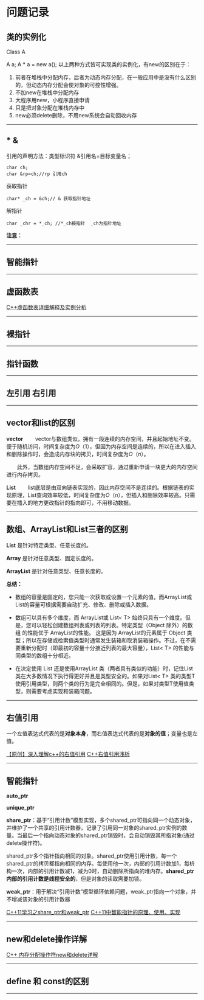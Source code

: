 # 问题记录  

## 类的实例化

Class A

A a;
A * a = new a(); 
以上两种方式皆可实现类的实例化，有new的区别在于：
1. 前者在堆栈中分配内存，后者为动态内存分配，在一般应用中是没有什么区别的，但动态内存分配会使对象的可控性增强。
2. 不加new在堆栈中分配内存
3. 大程序用new，小程序直接申请
4. 只是把对象分配在堆栈内存中
5. new必须delete删除，不用new系统会自动回收内存

******  

## * & 

引用的声明方法：类型标识符 &引用名=目标变量名；

```
char ch;
char &rp=ch;//rp 引用ch
```
>
获取指针
```
char* _ch = &ch;// & 获取指针地址
```

>
解指针
```
char _chr = *_ch; //*_ch接指针  _ch为指针地址
```

**注意：**
******  

## 智能指针  

******

## 虚函数表

[C++虚函数表详细解释及实例分析](https://blog.csdn.net/sunshinewave/article/details/51079204?utm_source=blogxgwz0)

******  

## 裸指针  

******  

## 指针函数  

******  

## 左引用 右引用   

******  

## vector和list的区别

**vector**
　　vector与数组类似，拥有一段连续的内存空间，并且起始地址不变。便于随机访问，时间复杂度为$O（1）$，但因为内存空间是连续的，所以在进入插入和删除操作时，会造成内存块的拷贝，时间复杂度为$O（n）$。

　　此外，当数组内存空间不足，会采取扩容，通过重新申请一块更大的内存空间进行内存拷贝。

**List**
　　list底层是由双向链表实现的，因此内存空间不是连续的。根据链表的实现原理，List查询效率较低，时间复杂度为$O（n）$，但插入和删除效率较高。只需要在插入的地方更改指针的指向即可，不用移动数据。 

****** 

## 数组、ArrayList和List三者的区别 

**List** 是针对特定类型、任意长度的。

**Array** 是针对任意类型、固定长度的。

**ArrayList** 是针对任意类型、任意长度的。

**总结：**
+ 数组的容量是固定的，您只能一次获取或设置一个元素的值，而ArrayList或List<T>的容量可根据需要自动扩充、修改、删除或插入数据。

+ 数组可以具有多个维度，而 ArrayList或 List< T> 始终只具有一个维度。但是，您可以轻松创建数组列表或列表的列表。特定类型（Object 除外）的数组 的性能优于 ArrayList的性能。 这是因为 ArrayList的元素属于 Object 类型；所以在存储或检索值类型时通常发生装箱和取消装箱操作。不过，在不需要重新分配时（即最初的容量十分接近列表的最大容量），List< T> 的性能与同类型的数组十分相近。
    
+ 在决定使用 List<T> 还是使用ArrayList 类（两者具有类似的功能）时，记住List<T> 类在大多数情况下执行得更好并且是类型安全的。如果对List< T> 类的类型T 使用引用类型，则两个类的行为是完全相同的。但是，如果对类型T使用值类型，则需要考虑实现和装箱问题。

******  

## 右值引用  

一个左值表达式代表的是**对象本身**，而右值表达式代表的是**对象的值**；变量也是左值。

[【原创】深入理解c++的右值引用](https://www.cnblogs.com/cposture/p/4927712.html)
[C++右值引用浅析](https://www.cnblogs.com/concurrency/p/4066304.html)

******  

## 智能指针 

**auto_ptr** 

**unique_ptr**

**share_ptr**：基于“引用计数”模型实现，多个shared_ptr可指向同一个动态对象，并维护了一个共享的引用计数器，记录了引用同一对象的shared_ptr实例的数量。当最后一个指向动态对象的shared_ptr销毁时，会自动销毁其所指对象(通过delete操作符)。

shared_ptr多个指针指向相同的对象。shared_ptr使用引用计数，每一个shared_ptr的拷贝都指向相同的内存。每使用他一次，内部的引用计数加1，每析构一次，内部的引用计数减1，减为0时，自动删除所指向的堆内存。**shared_ptr内部的引用计数是线程安全的**，但是对象的读取需要加锁。

**weak_ptr**：用于解决“引用计数”模型循环依赖问题，weak_ptr指向一个对象，并不增减该对象的引用计数器

[C++11学习之share_ptr和weak_ptr](https://www.cnblogs.com/wangshaowei/p/9374389.html) 
[C++11中智能指针的原理、使用、实现](https://www.cnblogs.com/wxquare/p/4759020.html)

******



##  new和delete操作详解

[C++ 内存分配操作符new和delete详解](https://www.cnblogs.com/Philip-Tell-Truth/p/6567808.html)

****** 

## define 和 const的区别

******